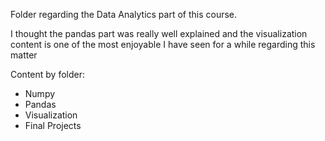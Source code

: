 Folder regarding the Data Analytics part of this course.

I thought the pandas part was really well explained and the visualization content is one of the most enjoyable I have seen for a while regarding this matter

Content by folder:
  - Numpy
  - Pandas
  - Visualization
  - Final Projects
